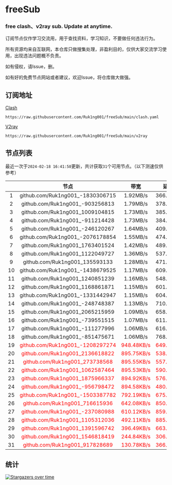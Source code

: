 # freeSub
### free clash、v2ray sub. Update at anytime.

订阅节点仅作学习交流用，用于查找资料，学习知识，不要做任何违法行为。

所有资源均来自互联网，本仓库只做搜集处理，非盈利目的，仅供大家交流学习使用，出现违法问题概不负责。

如有侵权，请Issue，删。

如有好的免费节点网站或者建议，欢迎Issue，将仓库做大做强。

## 订阅地址
[Clash](https://raw.githubusercontent.com/Ruk1ng001/freeSub/main/clash.yaml)
```
https://raw.githubusercontent.com/Ruk1ng001/freeSub/main/clash.yaml
```
[V2ray](https://raw.githubusercontent.com/Ruk1ng001/freeSub/main/v2ray)
```
https://raw.githubusercontent.com/Ruk1ng001/freeSub/main/v2ray
```

## 节点列表

最近一次于`2024-02-18 16:41:58`更新，共计获取`31`个可用节点。（以下测速仅供参考）

|  | 节点 | 带宽 | 延迟 |
|:-:|:--:|:--:|:--:|
 | 1 | github.com/Ruk1ng001_-1830306715 | 1.92MB/s | 366.00ms |
 | 2 | github.com/Ruk1ng001_-903256813 | 1.79MB/s | 378.00ms |
 | 3 | github.com/Ruk1ng001_1009104815 | 1.73MB/s | 385.00ms |
 | 4 | github.com/Ruk1ng001_-911214428 | 1.73MB/s | 384.00ms |
 | 5 | github.com/Ruk1ng001_-246120267 | 1.64MB/s | 409.00ms |
 | 6 | github.com/Ruk1ng001_-2076178854 | 1.55MB/s | 474.00ms |
 | 7 | github.com/Ruk1ng001_1763401524 | 1.42MB/s | 489.00ms |
 | 8 | github.com/Ruk1ng001_1122049727 | 1.36MB/s | 537.00ms |
 | 9 | github.com/Ruk1ng001_135593133 | 1.28MB/s | 471.00ms |
 | 10 | github.com/Ruk1ng001_-1438679525 | 1.17MB/s | 609.00ms |
 | 11 | github.com/Ruk1ng001_1240851239 | 1.16MB/s | 548.00ms |
 | 12 | github.com/Ruk1ng001_1168861871 | 1.15MB/s | 601.00ms |
 | 13 | github.com/Ruk1ng001_-1331442947 | 1.15MB/s | 604.00ms |
 | 14 | github.com/Ruk1ng001_-248748387 | 1.13MB/s | 710.00ms |
 | 15 | github.com/Ruk1ng001_2065215959 | 1.09MB/s | 658.00ms |
 | 16 | github.com/Ruk1ng001_-739551515 | 1.07MB/s | 611.00ms |
 | 17 | github.com/Ruk1ng001_-111277996 | 1.06MB/s | 616.00ms |
 | 18 | github.com/Ruk1ng001_-851475671 | 1.06MB/s | 768.00ms |
 | 19 | <font color=red>github.com/Ruk1ng001_-1208297274</font> | <font color=red>948.48KB/s</font> | <font color=red>649.00ms</font> |
 | 20 | <font color=red>github.com/Ruk1ng001_2136618822</font> | <font color=red>895.75KB/s</font> | <font color=red>538.00ms</font> |
 | 21 | <font color=red>github.com/Ruk1ng001_273738568</font> | <font color=red>895.55KB/s</font> | <font color=red>557.00ms</font> |
 | 22 | <font color=red>github.com/Ruk1ng001_1062587464</font> | <font color=red>895.53KB/s</font> | <font color=red>590.00ms</font> |
 | 23 | <font color=red>github.com/Ruk1ng001_1875966337</font> | <font color=red>894.92KB/s</font> | <font color=red>576.00ms</font> |
 | 24 | <font color=red>github.com/Ruk1ng001_-956798472</font> | <font color=red>894.58KB/s</font> | <font color=red>480.00ms</font> |
 | 25 | <font color=red>github.com/Ruk1ng001_-1503387782</font> | <font color=red>792.19KB/s</font> | <font color=red>675.00ms</font> |
 | 26 | <font color=red>github.com/Ruk1ng001_716615936</font> | <font color=red>642.08KB/s</font> | <font color=red>850.00ms</font> |
 | 27 | <font color=red>github.com/Ruk1ng001_-237080988</font> | <font color=red>610.12KB/s</font> | <font color=red>859.00ms</font> |
 | 28 | <font color=red>github.com/Ruk1ng001_1105312036</font> | <font color=red>492.11KB/s</font> | <font color=red>885.00ms</font> |
 | 29 | <font color=red>github.com/Ruk1ng001_1391596742</font> | <font color=red>396.49KB/s</font> | <font color=red>663.00ms</font> |
 | 30 | <font color=red>github.com/Ruk1ng001_1546818419</font> | <font color=red>244.84KB/s</font> | <font color=red>306.00ms</font> |
 | 31 | <font color=red>github.com/Ruk1ng001_917828689</font> | <font color=red>130.78KB/s</font> | <font color=red>366.00ms</font> |


## 统计

[![Stargazers over time](https://starchart.cc/Ruk1ng001/freeSub.svg)](https://starchart.cc/Ruk1ng001/freeSub)
